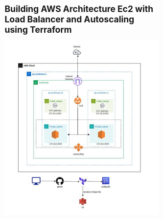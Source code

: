 # Building AWS Architecture Ec2 with Load Balancer and Autoscaling using Terraform

![CHEESE](photo/architechure.jpeg)